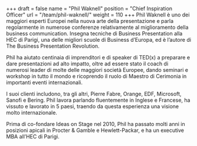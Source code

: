 +++
draft		= false
name		= "Phil Waknell"
position 	= "Chief Inspiration Officer"
url			= "/team/phil-waknell/"
weight		= 110
+++
Phil Waknell è uno dei maggiori esperti Europei nella nuova arte della presentazione e parla regolarmente in numerose conferenze relativamente al miglioramento della business communication. Insegna tecniche di Business Presentation alla HEC di Parigi, una delle migliori scuole di Business d’Europa, ed è l’autore di The Business Presentation Revolution. 

Phil ha aiutato centinaia di imprenditori e di speaker di TED(x) a preparare e dare presentazioni ad alto impatto, oltre ad essere stato il coach di numerosi leader di molte delle maggiori società Europee, dando seminari e workshop in tutto il mondo e ricoprendo il ruolo di Maestro di Cerimonia in importanti eventi internazionali. 

I suoi clienti includono, tra gli altri, Pierre Fabre, Orange, EDF, Microsoft, Sanofi e Bering. Phil lavora parlando fluentemente in Inglese e Francese, ha vissuto e lavorato in 5 paesi, traendo da questa esperienza una visione molto internazionale.

Prima di co-fondare Ideas on Stage nel 2010, Phil ha passato molti anni in posizioni apicali in Procter & Gamble e Hewlett-Packar, e ha un executive MBA all’HEC di Parigi.